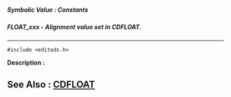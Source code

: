 ##### Symbolic Value : Constants
##### FLOAT_xxx - Alignment value set in CDFLOAT.
---
```
#include <editods.h>
```
**Description :**



**See Also :**
[CDFLOAT](/domino-c-api-docs/reference/Data/CDFLOAT)
---

